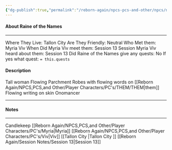```yaml
---
{"dg-publish":true,"permalink":"/reborn-again/npcs-pcs-and-other/npcs/neutral/raine-of-the-names/"}
---
```



#### About Raine of the Names
---
Where They Live: Tallon City 
Are They Friendly: Neutral
Who Met them: Myria Viv
When Did Myria Viv meet them: Session 13
Session Myria Viv heard about them: Session 13
Did Raine of the Names give any quests: No
	If yes what quest: `= this.quests`


#### Description
Tall woman 
Flowing Parchment Robes with flowing words on [[Reborn Again/NPCS,PCS,and Other/Player Characters/PC's/THEM/THEM\|them]]
Flowing writing on skin 
Onomancer

---

#### Notes
---
Candlekeep
	[[Reborn Again/NPCS,PCS,and Other/Player Characters/PC's/Myria\|Myria]] [[Reborn Again/NPCS,PCS,and Other/Player Characters/PC's/Viv\|Viv]]
	[[Tallon City \|Tallon City ]]
	[[Reborn Again/Session Notes/Session 13\|Session 13]]
	

